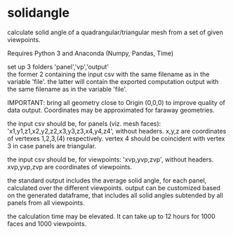 # solidangle
calculate solid angle of a quadrangular/triangular mesh from a set of given viewpoints.

Requires Python 3 and Anaconda (Numpy, Pandas, Time)

set up 3 folders 'panel','vp','output'  
the former 2 containing the input csv with the same filename as in the variable 'file'.
the latter will contain the exported computation output with the same filename as in the variable 'file'.

IMPORTANT: bring all geometry close to Origin (0,0,0) to improve quality of data output. 
Coordinates may be approximated for faraway geometries.

the input csv should be, for panels (viz. mesh faces): 'x1,y1,z1,x2,y2,z2,x3,y3,z3,x4,y4,z4', without headers. 
x,y,z are coordinates of vertexes 1,2,3,(4) respectively. 
vertex 4 should be coincident with vertex 3 in case panels are triangular.

the input csv should be, for viewpoints: 'xvp,yvp,zvp', without headers.
xvp,yvp,zvp are coordinates of viewpoints.

the standard output includes the average solid angle, for each panel, calculated over the different viewpoints.
output can be customized based on the generated dataframe, that includes all solid angles subtended by all panels from all viewpoints.

the calculation time may be elevated. It can take up to 12 hours for 1000 faces and 1000 viewpoints.
